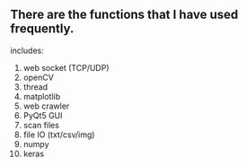 There are the functions that I have used frequently.
---

includes:
1. web socket (TCP/UDP)
2. openCV
3. thread
4. matplotlib
5. web crawler
6. PyQt5 GUI
7. scan files
8. file IO (txt/csv/img)
9. numpy
10. keras
